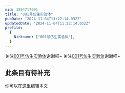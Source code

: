 ```yaml
---
mid: 1894717091
title: "001号仿生实验体"
pubDate: "2024-11-04T11:22:14.032Z"
updatedDate: "2024-11-04T11:22:14.032Z"
profile:
  {
    Nickname: ["001号仿生实验体"],
  }
---
```


关注[001号仿生实验体](https://space.bilibili.com/1894717091)谢谢喵~ 关注[001号仿生实验体](https://space.bilibili.com/1894717091)谢谢喵~

## 此条目有待补充
你可以在[这里](https://github.com/Yuhanawa/VTuber.ICU-Content/edit/master/v/001号仿生实验体/index.md)编辑本文
